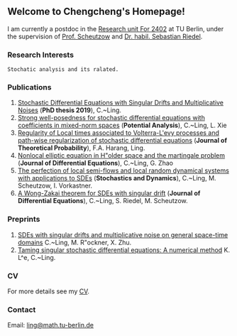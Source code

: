 ## Welcome to Chengcheng's Homepage!

I am currently a postdoc in the [Research unit For 2402](https://sites.google.com/site/researchunitfor2402/)  at TU Berlin, under the supervision of [Prof. Scheutzow](https://page.math.tu-berlin.de/~scheutzow/) and [Dr. habil. Sebastian Riedel](https://www.analysis.uni-hannover.de/en/institute/people/sebastian-riedel/).

### Research Interests
```Research Interests
Stochatic analysis and its ralated.
```
### Publications

1. [Stochastic Differential Equations with Singular Drifts and Multiplicative Noises](https://pub.uni-bielefeld.de/record/2941478) (**PhD thesis 2019**), C.~Ling. 
2. [Strong well-posedness for stochastic differential equations with coefficients in mixed-norm spaces](https://arxiv.org/pdf/2002.07097.pdf.) (**Potential Analysis**), C.~Ling, L. Xie 
3. [Regularity of Local times associated to Volterra-L\'evy processes and  path-wise regularization of stochastic differential equations](https://arxiv.org/pdf/2007.01093.pdf.) (**Journal of Theoretical Probability**), F.A. Harang, Ling.  
4. [Nonlocal elliptic equation in H\"older space and the martingale problem](https://arxiv.org/pdf/1907.00588v1.pdf) (**Journal of Differential Equations**), C.~Ling, G. Zhao 
5. [The perfection of local semi-flows and local random dynamical systems with applications to SDEs](https://arxiv.org/pdf/2109.00206.pdf) (**Stochastics and Dynamics**), C.~Ling, M. Scheutzow, I. Vorkastner. 
6. [A Wong-Zakai theorem for SDEs with singular drift](https://arxiv.org/pdf/2109.12158.pdf) (**Journal of Differential Equations**), C.~Ling, S. Riedel, M. Scheutzow. 


### Preprints

1. [SDEs with singular drifts and multiplicative noise on general space-time domains](https://arxiv.org/pdf/1910.03989.pdf.)  C.~Ling, M. R"ockner, X. Zhu.
2. [Taming singular stochastic differential equations: A numerical method](https://arxiv.org/pdf/2110.01343.pdf) K. L\^e, C.~Ling.


### CV
For more details see my [CV](cv_CCL.pdf).

### Contact
Email: ling@math.tu-berlin.de

